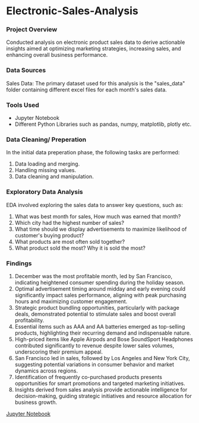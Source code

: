 # Electronic-Sales-Analysis

### Project Overview

Conducted analysis on electronic product sales data to derive actionable insights aimed at optimizing marketing strategies, increasing sales, and enhancing overall business performance.

### Data Sources 
Sales Data: The primary dataset used for this analysis is the "sales_data" folder containing different excel files for each month's sales data.

### Tools Used
- Jupyter Notebook
- Different Python Libraries such as pandas, numpy, matplotlib, plotly etc.

### Data Cleaning/ Preperation

In the initial data preperation phase, the following tasks are performed:
1. Data loading and merging.
2. Handling missing values.
3. Data cleaning and manipulation.


### Exploratory Data Analysis

EDA involved exploring the sales data to answer key questions, such as:
 1. What was best month for sales, How much was earned that month?
 2. Which city had the highest number of sales?
 3. What time should we display advertisements to maximize likelihood of customer's buying product?
 4. What products are most often sold together?
 5. What product sold the most? Why it is sold the most?


### Findings


1. December was the most profitable month, led by San Francisco, indicating heightened consumer spending during the holiday season.
2. Optimal advertisement timing around midday and early evening could significantly impact sales performance, aligning with peak purchasing hours and maximizing customer engagement.
3. Strategic product bundling opportunities, particularly with package deals, demonstrated potential to stimulate sales and boost overall profitability.
4. Essential items such as AAA and AA batteries emerged as top-selling products, highlighting their recurring demand and indispensable nature.
5. High-priced items like Apple Airpods and Bose SoundSport Headphones contributed significantly to revenue despite lower sales volumes, underscoring their premium appeal.
6. San Francisco led in sales, followed by Los Angeles and New York City, suggesting potential variations in consumer behavior and market dynamics across regions.
7. Identification of frequently co-purchased products presents opportunities for smart promotions and targeted marketing initiatives.
8. Insights derived from sales analysis provide actionable intelligence for decision-making, guiding strategic initiatives and resource allocation for business growth.


[Jupyter Notebook](https://github.com/KritikaParasharDA/Electronic-Sales-Analysis/blob/main/ElectronicSalesAnalysis.ipynb)
